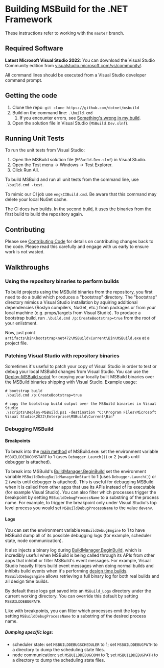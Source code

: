 # Building MSBuild for the .NET Framework

These instructions refer to working with the `master` branch.

## Required Software

**Latest Microsoft Visual Studio 2022**: You can download the Visual Studio Community edition from [visualstudio.microsoft.com/vs/community/](https://visualstudio.microsoft.com/vs/community/).

All command lines should be executed from a Visual Studio developer command prompt.

## Getting the code

1. Clone the repo: `git clone https://github.com/dotnet/msbuild`
2. Build on the command line: `.\build.cmd`
   1. If you encounter errors, see [Something's wrong in my build](Something's-wrong-in-my-build.md).
3. Open the solution file in Visual Studio (`MSBuild.Dev.slnf`).

## Running Unit Tests

To run the unit tests from Visual Studio:

1. Open the MSBuild solution file (`MSBuild.Dev.slnf`) in Visual Studio.
2. Open the Test menu -> Windows -> Test Explorer.
3. Click Run All.

To build MSBuild and run all unit tests from the command line, use `.\build.cmd -test`.

To mimic our CI job use `eng\CIBuild.cmd`. Be aware that this command may delete your local NuGet cache.

The CI does two builds. In the second build, it uses the binaries from the first build to build the repository again.

## Contributing

Please see [Contributing Code](https://github.com/dotnet/msbuild/blob/main/documentation/wiki/Contributing-Code.md) for details on contributing changes back to the code. Please read this carefully and engage with us early to ensure work is not wasted.

## Walkthroughs

### Using the repository binaries to perform builds

To build projects using the MSBuild binaries from the repository, you first need to do a build which produces
a "bootstrap" directory. The "bootstrap" directory mimics a Visual Studio installation by aquiring additional
dependencies (Roslyn compilers, NuGet, etc.) from packages or from your local machine (e.g. props/targets
from Visual Studio). To produce a bootstrap build, run `.\build.cmd /p:CreateBootstrap=true` from the root of your enlistment.

Now, just point `artifacts\bin\bootstrap\net472\MSBuild\Current\Bin\MSBuild.exe` at a project file.

### Patching Visual Studio with repository binaries

Sometimes it's useful to patch your copy of Visual Studio in order to test or debug your local MSBuild changes from Visual Studio. You can use the [Deploy-MSBuild script](../Deploy-MSBuild.md) for copying your locally built MSBuild binaries over the MSBuild binaries shipping with Visual Studio. Example usage:
```
# bootstrap build
.\build.cmd /p:CreateBootstrap=true

# copy the bootstrap build output over the MSBuild binaries in Visual Studio
.\scripts\Deploy-MSBuild.ps1 -destination "C:\Program Files\Microsoft Visual Studio\2022\Enterprise\MSBuild\Current\Bin"
```

### Debugging MSBuild

#### Breakpoints
To break into the [main method](https://github.com/dotnet/msbuild/blob/bd00d6cba24d41efd6f54699c3fdbefb9f5034a1/src/MSBuild/XMake.cs#L493-L506) of MSBuild.exe: set the environment variable `MSBUILDDEBUGONSTART` to 1 (uses `Debugger.Launch()`) or 2 (waits until debugger is attached).

To break into MSBuild's [BuildManager.BeginBuild](https://github.com/dotnet/msbuild/blob/bd00d6cba24d41efd6f54699c3fdbefb9f5034a1/src/Build/BackEnd/BuildManager/BuildManager.cs#L414) set the environment variable `MSBuildDebugBuildManagerOnStart` to 1 (uses `Debugger.Launch()`) or 2 (waits until debugger is attached).
This is useful for debugging MSBuild when it is called from other apps that use its APIs instead of its executable (for example Visual Studio). You can also filter which processes trigger the breakpoint by setting `MSBuildDebugProcessName` to a substring of the process name. For example, to trigger the breakpoint only under Visual Studio's top level process you would set `MSBuildDebugProcessName` to the value `devenv`.

#### Logs
You can set the environment variable `MSBuildDebugEngine` to 1 to have MSBuild dump all of its possible debugging logs (for example, scheduler state, node communication).

It also injects a binary log during [BuildManager.BeginBuild](https://github.com/dotnet/msbuild/blob/bd00d6cba24d41efd6f54699c3fdbefb9f5034a1/src/Build/BackEnd/BuildManager/BuildManager.cs#L491), which is incredibly useful when MSBuild is being called through its APIs from other apps that inhibit or filter MSBuild's event messages. For example, Visual Studio heavily filters build event messages when doing normal builds and inhibits build events when it's performing [design time builds](https://github.com/dotnet/project-system/blob/04474df00ebd742e05d31f8e487d6ed4ac83763e/docs/design-time-builds.md). `MSBuildDebugEngine` allows retrieving a full binary log for both real builds and all design time builds.

By default these logs get saved into an `MSBuild_Logs` directory under the current working directory. You can override this default by setting `MSBUILDDEBUGPATH`.

Like with breakpoints, you can filter which processes emit the logs by setting `MSBuildDebugProcessName` to a substring of the desired process name.

##### Dumping specific logs:
- scheduler state: set `MSBUILDDEBUGSCHEDULER` to 1; set `MSBUILDDEBUGPATH` to a directory to dump the scheduling state files.
- node communication: set `MSBUILDDEBUGCOMM` to 1; set `MSBUILDDEBUGPATH` to a directory to dump the scheduling state files.